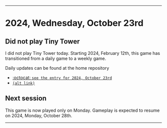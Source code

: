 
***

# 2024, Wednesday, October 23rd

## Did not play Tiny Tower

<!-- TODO: For each weekly entry, make sure the date is correct. The day of the week should be modified in 4 places !-->

I did not play Tiny Tower today. Starting 2024, February 12th, this game has transitioned from a daily game to a weekly game.

Daily updates can be found at the home repository

- [:octocat: `see the entry for 2024, October 23rd`](https://github.com/seanpm2001/SeansLifeArchive_Images_TinyTower/tree/master/tiny%20tower/2024/10_October/23/) 
- [`(alt link)`](/tiny%20tower/2024/10_October/23/)

## Next session

This game is now played only on Monday. Gameplay is expected to resume on 2024, Monday, October 28th.

***
